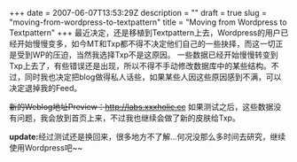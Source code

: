 +++
date = 2007-06-07T13:53:29Z
description = ""
draft = true
slug = "moving-from-wordpress-to-textpattern"
title = "Moving from Wordpress to Textpattern"
+++
最近决定，还是移植到Textpattern上去，Wordpress的用户已经开始慢慢变多，如今MT和Txp都不得不决定他们自己的一些抉择，而这一切正是受到WP的压迫，当然我选择Txp不是这原因。
一些数据已经开始慢慢转变到Txp上去了，有些错误还是出现，所以不得不手动修改数据库中的某些结构。不过，同时我也决定把blog做得私人话些，如果某些人因这些原因感到不满，可以决定退掉我的Feed。

<del datetime="2007-06-21T03:08:55+00:00">新的Weblog地址Preview：<a href="http://lab.xxxholic.cc">http://labs.xxxholic.cc</a></del>
如果测试之后，这些数据没有问题，我会放到首页上来，不过我也继续会做了新的皮肤给Txp。

<strong>update:</strong>经过测试还是换回来，很多地方不了解...何况没那么多时间去研究，继续使用Wordpress吧~~
